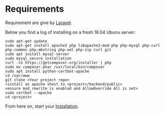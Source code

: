 
# Requirements

Requirement are give by [Laravel](https://laravel.com/docs/6.x#server-requirements).

Below you find a log of installing on a fresh 18.04 Ubunu server:

````
sudo apt-get update
sudo apt-get install apache2 php libapache2-mod-php php-mysql php-curl php-common php-mbstring php-xml php-zip curl git
sudo apt install mysql-server
sudo mysql_secure_installation
curl -sS https://getcomposer.org/installer | php
sudo mv composer.phar /usr/local/bin/composer
sudo apt install python-certbot-apache
cd /var/www
git clone <Your project repo>
<install an apache vhost to <project>/backend/public>
<ensure mod_rewrite is enabled and AllowOverride All is set>
sudo certbot --apache
cd <project>
````

From here on, start your [Installation](Installation.md).